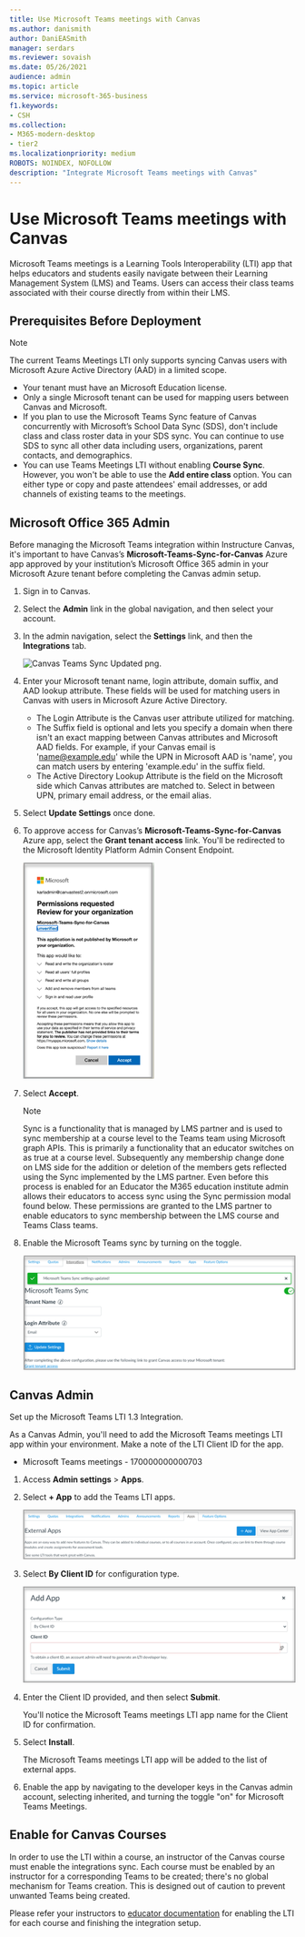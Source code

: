 ```yaml
---
title: Use Microsoft Teams meetings with Canvas
ms.author: danismith
author: DaniEASmith
manager: serdars
ms.reviewer: sovaish
ms.date: 05/26/2021
audience: admin
ms.topic: article
ms.service: microsoft-365-business
f1.keywords:
- CSH
ms.collection: 
- M365-modern-desktop
- tier2
ms.localizationpriority: medium
ROBOTS: NOINDEX, NOFOLLOW
description: "Integrate Microsoft Teams meetings with Canvas"
---
```


# Use Microsoft Teams meetings with Canvas

Microsoft Teams meetings is a Learning Tools Interoperability (LTI) app that helps educators and students easily navigate between their Learning Management System (LMS) and Teams. Users can access their class teams associated with their course directly from within their LMS.

## Prerequisites Before Deployment

> [!NOTE]
> The current Teams Meetings LTI only supports syncing Canvas users with Microsoft Azure Active Directory (AAD) in a limited scope.
>
> - Your tenant must have an Microsoft Education license.
> - Only a single Microsoft tenant can be used for mapping users between Canvas and Microsoft.
> - If you plan to use the Microsoft Teams Sync feature of Canvas concurrently with Microsoft’s School Data Sync (SDS), don't include class and class roster data in your SDS sync. You can continue to use SDS to sync all other data including users, organizations, parent contacts, and demographics.
> - You can use Teams Meetings LTI without enabling **Course Sync**. However, you won't be able to use the **Add entire class** option. You can either type or copy and paste attendees' email addresses, or add channels of existing teams to the meetings.

## Microsoft Office 365 Admin

Before managing the Microsoft Teams integration within Instructure Canvas, it's important to have Canvas’s **Microsoft-Teams-Sync-for-Canvas** Azure app approved by your institution’s Microsoft Office 365 admin in your Microsoft Azure tenant before completing the Canvas admin setup.

1. Sign in to Canvas.

2. Select the **Admin** link in the global navigation, and then select your account.

3. In the admin navigation, select the **Settings** link, and then the **Integrations** tab.

   ![Canvas Teams Sync Updated png.](https://user-images.githubusercontent.com/87142492/128552407-78cb28e9-47cf-4026-954d-12dc3553af6f.png)

4. Enter your Microsoft tenant name, login attribute, domain suffix, and AAD lookup attribute. These fields will be used for matching users in Canvas with users in Microsoft Azure Active Directory.
   - The Login Attribute is the Canvas user attribute utilized for matching.
   - The Suffix field is optional and lets you specify a domain when there isn't an exact mapping between Canvas attributes and Microsoft AAD fields. For example, if your Canvas email is 'name@example.edu' while the UPN in Microsoft AAD is 'name', you can match users by entering 'example.edu' in the suffix field.
   - The Active Directory Lookup Attribute is the field on the Microsoft side which Canvas attributes are matched to. Select in between UPN, primary email address, or the email alias.

5. Select **Update Settings** once done.

6. To approve access for Canvas’s **Microsoft-Teams-Sync-for-Canvas** Azure app, select the **Grant tenant access** link. You'll be redirected to the Microsoft Identity Platform Admin Consent Endpoint.

   ![permissions.](media/permissions.png)

7. Select **Accept**.

   > [!NOTE]
   > Sync is a functionality that is managed by LMS partner and is used to sync membership at a course level to the Teams team using Microsoft graph APIs. This is primarily a functionality that an educator switches on as true at a course level. Subsequently any membership change done on LMS side for the addition or deletion of the members gets reflected using the Sync implemented by the LMS partner. Even before this process is enabled for an Educator the M365 education institute admin allows their educators to access sync using the Sync permission modal found below. These permissions are granted to the LMS partner to enable educators to sync membership between the LMS course and Teams Class teams.

8. Enable the Microsoft Teams sync by turning on the toggle.

   ![teams-sync.](media/teams-sync.png)

## Canvas Admin

Set up the Microsoft Teams LTI 1.3 Integration.

As a Canvas Admin, you'll need to add the Microsoft Teams meetings LTI app within your environment. Make a note of the LTI Client ID for the app.

- Microsoft Teams meetings - 170000000000703

1. Access **Admin settings** > **Apps**.

2. Select **+ App** to add the Teams LTI apps.

   ![external-apps.](media/external-apps.png)

3. Select **By Client ID** for configuration type.

   ![add app.](media/add-app.png)

4. Enter the Client ID provided, and then select **Submit**.

   You'll notice the Microsoft Teams meetings LTI app name for the Client ID for confirmation.

5. Select **Install**.

   The Microsoft Teams meetings LTI app will be added to the list of external apps.

6. Enable the app by navigating to the developer keys in the Canvas admin account, selecting inherited, and turning the toggle "on" for Microsoft Teams Meetings.

## Enable for Canvas Courses

In order to use the LTI within a course, an instructor of the Canvas course must enable the integrations sync. Each course must be enabled by an instructor for a corresponding Teams to be created; there's no global mechanism for Teams creation. This is designed out of caution to prevent unwanted Teams being created.

Please refer your instructors to [educator documentation](https://support.microsoft.com/topic/use-microsoft-teams-classes-in-your-lms-preview-ac6a1e34-32f7-45e6-b83e-094185a1e78a#ID0EBD=Instructure_Canvas) for enabling the LTI for each course and finishing the integration setup.
